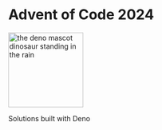 # Advent of Code 2024

<img  src="https://deno.land/logo.svg" height="150px" alt="the deno mascot dinosaur standing in the rain">

Solutions built with Deno
